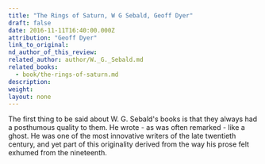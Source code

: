 ```yaml
---
title: "The Rings of Saturn, W G Sebald, Geoff Dyer"
draft: false
date: 2016-11-11T16:40:00.000Z
attribution: "Geoff Dyer"
link_to_original:
nd_author_of_this_review:
related_author: author/W._G._Sebald.md
related_books:
  - book/the-rings-of-saturn.md
description:
weight:
layout: none
---
```

The first thing to be said about W. G. Sebald's books is that they always had a posthumous quality to them. He wrote - as was often remarked - like a ghost. He was one of the most innovative writers of the late twentieth century, and yet part of this originality derived from the way his prose felt exhumed from the nineteenth.

